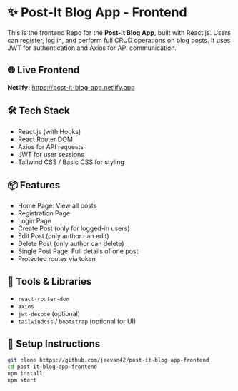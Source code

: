 
# ✨ Post-It Blog App - Frontend

This is the frontend Repo for the **Post-It Blog App**, built with React.js. Users can register, log in, and perform full CRUD operations on blog posts. It uses JWT for authentication and Axios for API communication.

## 🌐 Live Frontend
**Netlify:** https://post-it-blog-app.netlify.app

## 🛠️ Tech Stack
- React.js (with Hooks)
- React Router DOM
- Axios for API requests
- JWT for user sessions
- Tailwind CSS / Basic CSS for styling

## 📦 Features
- Home Page: View all posts
- Registration Page
- Login Page
- Create Post (only for logged-in users)
- Edit Post (only author can edit)
- Delete Post (only author can delete)
- Single Post Page: Full details of one post
- Protected routes via token

## 🧪 Tools & Libraries
- `react-router-dom`
- `axios`
- `jwt-decode` (optional)
- `tailwindcss` / `bootstrap` (optional for UI)

## 📝 Setup Instructions
```bash
git clone https://github.com/jeevan42/post-it-blog-app-frontend
cd post-it-blog-app-frontend
npm install
npm start
